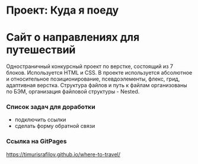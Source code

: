 # Проект: Куда я поеду
# Сайт о направлениях для путешествий
Одностраничный конкурсный проект по верстке, состоящий из 7 блоков. Используется HTML и CSS. В проекте используется абсолютное и относительное позиционирование, псевдоэлементы, флекс, грид, адаптивная верстка.  Структура файлов и путь к файлам организованы по БЭМ, организация файловой структуры - Nested.

### Список задач для доработки
* подключить ссылки
* сделать форму обратной связи

### Ссылка на GitPages
https://timurisrafilov.github.io/where-to-travel/


